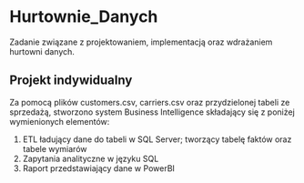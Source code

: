 # Hurtownie_Danych
Zadanie związane z projektowaniem, implementacją oraz wdrażaniem hurtowni danych.

## Projekt indywidualny
Za pomocą plików customers.csv, carriers.csv oraz przydzielonej tabeli ze sprzedażą, stworzono 
system Business Intelligence składający się z poniżej wymienionych elementów: 
1. ETL ładujący dane do tabeli w SQL Server; tworzący tabelę faktów oraz tabele wymiarów 
2. Zapytania analityczne w języku SQL 
3. Raport przedstawiający dane w PowerBI 
